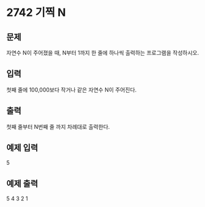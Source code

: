 # 2742 기찍 N

## 문제
자연수 N이 주어졌을 때, N부터 1까지 한 줄에 하나씩 출력하는 프로그램을 작성하시오.

## 입력
첫째 줄에 100,000보다 작거나 같은 자연수 N이 주어진다.

## 출력
첫째 줄부터 N번째 줄 까지 차례대로 출력한다.

## 예제 입력
5

## 예제 출력
5
4
3
2
1